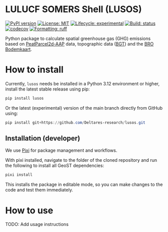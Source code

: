 # LULUCF SOMERS Shell (LUSOS)
[![PyPI version](https://img.shields.io/pypi/v/lusos.svg)](https://pypi.org/project/lusos)
[![License: MIT](https://img.shields.io/pypi/l/imod)](https://choosealicense.com/licenses/mit)
[![Lifecycle: experimental](https://lifecycle.r-lib.org/articles/figures/lifecycle-experimental.svg)](https://lifecycle.r-lib.org/articles/stages.html)
[![Build: status](https://img.shields.io/github/actions/workflow/status/deltares-research/lulucf-somers/ci.yml)](https://github.com/Deltares-research/lulucf-somers/actions)
[![codecov](https://codecov.io/gh/Deltares-research/lulucf-somers/graph/badge.svg?token=HCNGLWTQ2H)](https://codecov.io/gh/Deltares-research/lulucf-somers)
[![Formatting: ruff](https://img.shields.io/endpoint?url=https://raw.githubusercontent.com/astral-sh/ruff/main/assets/badge/v2.json)](https://github.com/charliermarsh/ruff)

Python package to calculate spatial greenhouse gas (GHG) emissions based on [PeatParcel2d-AAP](https://github.com/Deltares-research/PeatParcel2d-AAP) data, topographic data ([BGT](https://www.pdok.nl/introductie/-/article/basisregistratie-grootschalige-topografie-bgt-)) and the [BRO Bodemkaart](https://www.pdok.nl/-/de-services-voor-de-bro-datasets-bodemkaart-en-geomorfologische-kaart-zijn-vernieuwd).


# How to install
Currently, `lusos` needs be installed in a Python 3.12 environment or higher, install the latest stable release using pip:

```powershell
pip install lusos
```

Or the latest (experimental) version of the main branch directly from GitHub using:

```powershell
pip install git+https://github.com/Deltares-research/lusos.git
```


## Installation (developer)
We use [Pixi](https://github.com/prefix-dev/pixi) for package management and workflows.

With pixi installed, navigate to the folder of the cloned repository and run the following 
to install all GeoST dependencies:

```powershell
pixi install
```

This installs the package in editable mode, so you can make changes to the code and test them immediately.


# How to use
TODO: Add usage instructions